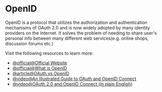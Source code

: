 # OpenID

OpenID is a protocol that utilizes the authorization and authentication mechanisms of OAuth 2.0 and is now widely adopted by many identity providers on the Internet.
It solves the problem of needing to share user's personal info between many different web services(e.g. online shops, discussion forums etc.)

Visit the following resources to learn more:

- [@official@Official Website](https://openid.net/)
- [@official@What is OpenID](https://openid.net/connect/)
- [@article@OAuth vs OpenID](https://securew2.com/blog/oauth-vs-openid-which-is-better)
- [@video@An Illustrated Guide to OAuth and OpenID Connect](https://www.youtube.com/watch?v=t18YB3xDfXI)
- [@video@OAuth 2.0 and OpenID Connect (in plain English)](https://www.youtube.com/watch?v=996OiexHze0)